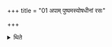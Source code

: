 +++
title = "01 अपाम् पुष्पमस्योषधीनां रसः"

+++

<details><summary>थिते</summary>

अपां पुष्पमस्योषधीनां रसः सोमस्य प्रियं धामाग्नेः प्रियतमं हविः स्वाहा । अपां पुष्पमस्योषधीनां रसः सोमस्य प्रियं धामेन्द्रस्य प्रियतमं हविः स्वाहा । अपां पुष्पमस्योषधीनां रसः सोमस्य प्रियं धाम विश्वेषां देवानां प्रियतमं हविः स्वाहेति १
</details>
